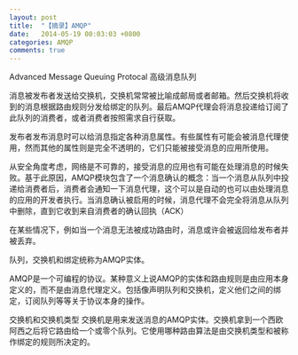 ```yaml
---
layout: post
title:  "【摘录】AMQP"
date:   2014-05-19 00:03:03 +0800
categories: AMQP
comments: true
---
```


Advanced Message Queuing Protocal
高级消息队列

消息被发布者发送给交换机，交换机常常被比喻成邮局或者邮箱。然后交换机将收到的消息根据路由规则分发给绑定的队列。最后AMQP代理会将消息投递给订阅了此队列的消费者，或者消费者按照需求自行获取。

发布者发布消息时可以给消息指定各种消息属性。有些属性有可能会被消息代理使用，然而其他的属性则是完全不透明的，它们只能被接受消息的应用所使用。

从安全角度考虑，网络是不可靠的，接受消息的应用也有可能在处理消息的时候失败。基于此原因，AMQP模块包含了一个消息确认的概念：当一个消息从队列中投递给消费者后，消费者会通知一下消息代理，这个可以是自动的也可以由处理消息的应用的开发者执行。当消息确认被启用的时候，消息代理不会完全将消息从队列中删除，直到它收到来自消费者的确认回执（ACK）

在某些情况下，例如当一个消息无法被成功路由时，消息或许会被返回给发布者并被丢弃。

队列，交换机和绑定统称为AMQP实体。

AMQP是一个可编程的协议。某种意义上说AMQP的实体和路由规则是由应用本身定义的，而不是由消息代理定义。包括像声明队列和交换机，定义他们之间的绑定，订阅队列等等关于协议本身的操作。

交换机和交换机类型
交换机是用来发送消息的AMQP实体。交换机拿到一个西欧阿西之后将它路由给一个或零个队列。它使用哪种路由算法是由交换机类型和被称作绑定的规则所决定的。
